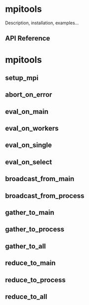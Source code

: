 # mpitools

Description, installation, examples...





## API Reference

<a id="mpitools"></a>

# mpitools

<a id="mpitools.setup_mpi"></a>

## setup\_mpi

<a id="mpitools.abort_on_error"></a>

## abort\_on\_error

<a id="mpitools.eval_on_main"></a>

## eval\_on\_main

<a id="mpitools.eval_on_workers"></a>

## eval\_on\_workers

<a id="mpitools.eval_on_single"></a>

## eval\_on\_single

<a id="mpitools.eval_on_select"></a>

## eval\_on\_select

<a id="mpitools.broadcast_from_main"></a>

## broadcast\_from\_main

<a id="mpitools.broadcast_from_process"></a>

## broadcast\_from\_process

<a id="mpitools.gather_to_main"></a>

## gather\_to\_main

<a id="mpitools.gather_to_process"></a>

## gather\_to\_process

<a id="mpitools.gather_to_all"></a>

## gather\_to\_all

<a id="mpitools.reduce_to_main"></a>

## reduce\_to\_main

<a id="mpitools.reduce_to_process"></a>

## reduce\_to\_process

<a id="mpitools.reduce_to_all"></a>

## reduce\_to\_all

